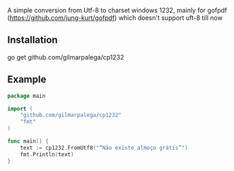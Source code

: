 A simple conversion from Utf-8 to charset windows 1232, mainly for gofpdf (https://github.com/jung-kurt/gofpdf) which doesn't support uft-8 till now

## Installation
go get github.com/gilmarpalega/cp1232


## Example
```go
package main

import (
	"github.com/gilmarpalega/cp1232"
	"fmt"
)

func main() {
	text := cp1232.FromUtf8("“Não existe almoço grátis”")
	fmt.Println(text)
}
```
